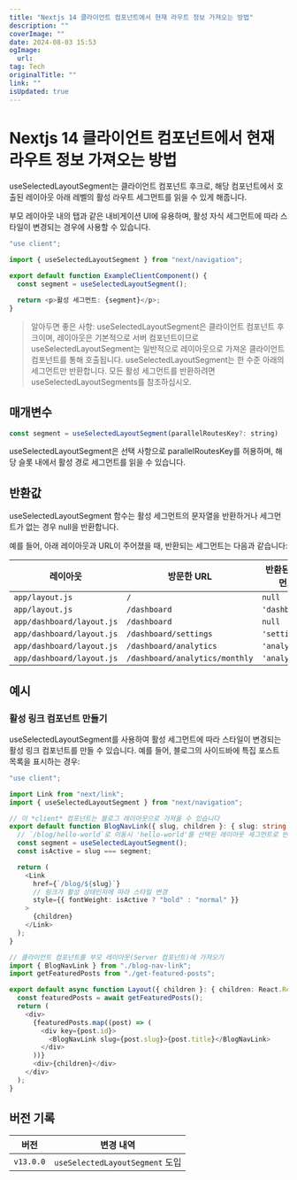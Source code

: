 ```yaml
---
title: "Nextjs 14 클라이언트 컴포넌트에서 현재 라우트 정보 가져오는 방법"
description: ""
coverImage: ""
date: 2024-08-03 15:53
ogImage: 
  url: 
tag: Tech
originalTitle: ""
link: ""
isUpdated: true
---
```






# Nextjs 14 클라이언트 컴포넌트에서 현재 라우트 정보 가져오는 방법

useSelectedLayoutSegment는 클라이언트 컴포넌트 후크로, 해당 컴포넌트에서 호출된 레이아웃 아래 레벨의 활성 라우트 세그먼트를 읽을 수 있게 해줍니다.

부모 레이아웃 내의 탭과 같은 내비게이션 UI에 유용하며, 활성 자식 세그먼트에 따라 스타일이 변경되는 경우에 사용할 수 있습니다.

```typescript
"use client";

import { useSelectedLayoutSegment } from "next/navigation";

export default function ExampleClientComponent() {
  const segment = useSelectedLayoutSegment();

  return <p>활성 세그먼트: {segment}</p>;
}
```

<div class="content-ad"></div>

> 알아두면 좋은 사항:
> useSelectedLayoutSegment은 클라이언트 컴포넌트 후크이며, 레이아웃은 기본적으로 서버 컴포넌트이므로 useSelectedLayoutSegment는 일반적으로 레이아웃으로 가져온 클라이언트 컴포넌트를 통해 호출됩니다.
> useSelectedLayoutSegment는 한 수준 아래의 세그먼트만 반환합니다. 모든 활성 세그먼트를 반환하려면 useSelectedLayoutSegments를 참조하십시오.

## 매개변수

```js
const segment = useSelectedLayoutSegment(parallelRoutesKey?: string)
```

useSelectedLayoutSegment은 선택 사항으로 parallelRoutesKey를 허용하며, 해당 슬롯 내에서 활성 경로 세그먼트를 읽을 수 있습니다.

<div class="content-ad"></div>

## 반환값

useSelectedLayoutSegment 함수는 활성 세그먼트의 문자열을 반환하거나 세그먼트가 없는 경우 null을 반환합니다.

예를 들어, 아래 레이아웃과 URL이 주어졌을 때, 반환되는 세그먼트는 다음과 같습니다:

| 레이아웃                  | 방문한 URL                     | 반환된 세그먼트 |
| ------------------------- | ------------------------------ | --------------- |
| `app/layout.js`           | `/`                            | `null`          |
| `app/layout.js`           | `/dashboard`                   | `'dashboard'`   |
| `app/dashboard/layout.js` | `/dashboard`                   | `null`          |
| `app/dashboard/layout.js` | `/dashboard/settings`          | `'settings'`    |
| `app/dashboard/layout.js` | `/dashboard/analytics`         | `'analytics'`   |
| `app/dashboard/layout.js` | `/dashboard/analytics/monthly` | `'analytics'`   |

<div class="content-ad"></div>

## 예시

### 활성 링크 컴포넌트 만들기

useSelectedLayoutSegment를 사용하여 활성 세그먼트에 따라 스타일이 변경되는 활성 링크 컴포넌트를 만들 수 있습니다. 예를 들어, 블로그의 사이드바에 특집 포스트 목록을 표시하는 경우:

```typescript
"use client";

import Link from "next/link";
import { useSelectedLayoutSegment } from "next/navigation";

// 이 *client* 컴포넌트는 블로그 레이아웃으로 가져올 수 있습니다
export default function BlogNavLink({ slug, children }: { slug: string; children: React.ReactNode }) {
  // `/blog/hello-world`로 이동시 'hello-world'를 선택된 레이아웃 세그먼트로 반환
  const segment = useSelectedLayoutSegment();
  const isActive = slug === segment;

  return (
    <Link
      href={`/blog/${slug}`}
      // 링크가 활성 상태인지에 따라 스타일 변경
      style={{ fontWeight: isActive ? "bold" : "normal" }}
    >
      {children}
    </Link>
  );
}
```

<div class="content-ad"></div>

```typescript
// 클라이언트 컴포넌트를 부모 레이아웃(Server 컴포넌트)에 가져오기
import { BlogNavLink } from "./blog-nav-link";
import getFeaturedPosts from "./get-featured-posts";

export default async function Layout({ children }: { children: React.ReactNode }) {
  const featuredPosts = await getFeaturedPosts();
  return (
    <div>
      {featuredPosts.map((post) => (
        <div key={post.id}>
          <BlogNavLink slug={post.slug}>{post.title}</BlogNavLink>
        </div>
      ))}
      <div>{children}</div>
    </div>
  );
}
```

## 버전 기록

| 버전      | 변경 내역                       |
| --------- | ------------------------------- |
| `v13.0.0` | `useSelectedLayoutSegment` 도입 |

<div class="content-ad"></div>
